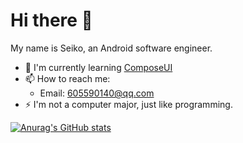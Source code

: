 # Hi there 👋

My name is Seiko, an Android software engineer.

- 🌱 I'm currently learning [ComposeUI](https://developer.android.com/jetpack/compose/)
- 📫 How to reach me:
  - Email: 605590140@qq.com
- ⚡ I'm not a computer major, just like programming.

[![Anurag's GitHub stats](https://github-readme-stats.vercel.app/api?username=qdsfdhvh&show_icons=true)](https://github.com/anuraghazra/github-readme-stats)
